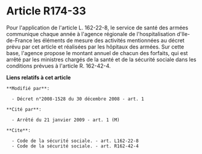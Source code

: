 # Article R174-33

Pour l'application de l'article L. 162-22-8, le service de santé des armées communique chaque année à l'agence régionale de
l'hospitalisation d'Ile-de-France les éléments de mesure des activités mentionnées au décret prévu par cet article et
réalisées par les hôpitaux des armées. Sur cette base, l'agence propose le montant annuel de chacun des forfaits, qui est
arrêté par les ministres chargés de la santé et de la sécurité sociale dans les conditions prévues à l'article R. 162-42-4.

**Liens relatifs à cet article**

	**Modifié par**:

	  - Décret n°2008-1528 du 30 décembre 2008 - art. 1

	**Cité par**:

	  - Arrêté du 21 janvier 2009 - art. 1 (M)

	**Cite**:

	  - Code de la sécurité sociale. - art. L162-22-8
	  - Code de la sécurité sociale. - art. R162-42-4
